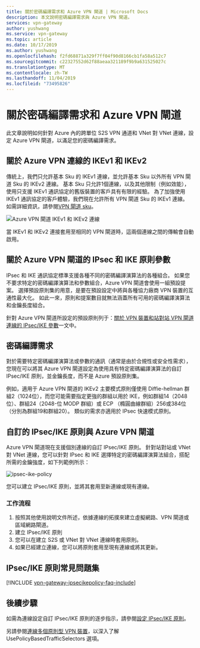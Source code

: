 ```yaml
---
title: 關於密碼編譯需求和 Azure VPN 閘道 | Microsoft Docs
description: 本文說明密碼編譯需求與 Azure VPN 閘道。
services: vpn-gateway
author: yushwang
ms.service: vpn-gateway
ms.topic: article
ms.date: 10/17/2019
ms.author: yushwang
ms.openlocfilehash: f2fd68871a329f7ff04f90d8166cb1fa58a512c7
ms.sourcegitcommit: c22327552d62f88aeaa321189f9b9a631525027c
ms.translationtype: MT
ms.contentlocale: zh-TW
ms.lasthandoff: 11/04/2019
ms.locfileid: "73495826"
---
```

# <a name="about-cryptographic-requirements-and-azure-vpn-gateways"></a>關於密碼編譯需求和 Azure VPN 閘道

此文章說明如何針對 Azure 內的跨單位 S2S VPN 通道和 VNet 對 VNet 連線，設定 Azure VPN 閘道，以滿足您的密碼編譯需求。

## <a name="about-ikev1-and-ikev2-for-azure-vpn-connections"></a>關於 Azure VPN 連線的 IKEv1 和 IKEv2

傳統上，我們只允許基本 Sku 的 IKEv1 連線，並允許基本 Sku 以外所有 VPN 閘道 Sku 的 IKEv2 連線。 基本 Sku 只允許1個連線，以及其他限制（例如效能），使用只支援 IKEv1 通訊協定的舊版裝置的客戶具有有限的經驗。 為了加強使用 IKEv1 通訊協定的客戶體驗，我們現在允許所有 VPN 閘道 Sku 的 IKEv1 連線。 如需詳細資訊，請參閱[VPN 閘道 sku](https://docs.microsoft.com/azure/vpn-gateway/vpn-gateway-about-vpn-gateway-settings#gwsku)。

![Azure VPN 閘道 IKEv1 和 IKEv2 連線](./media/vpn-gateway-about-compliance-crypto/ikev1-ikev2-connections.png)

當 IKEv1 和 IKEv2 連接套用至相同的 VPN 閘道時，這兩個連線之間的傳輸會自動啟用。

## <a name="about-ipsec-and-ike-policy-parameters-for-azure-vpn-gateways"></a>關於 Azure VPN 閘道的 IPsec 和 IKE 原則參數

IPsec 和 IKE 通訊協定標準支援各種不同的密碼編譯演算法的各種組合。 如果您不要求特定的密碼編譯演算法和參數組合，Azure VPN 閘道會使用一組預設提案。 選擇預設原則集的用意，是要在預設設定中將與各種協力廠商 VPN 裝置的互通性最大化。 如此一來，原則和提案數目就無法涵蓋所有可用的密碼編譯演算法和金鑰長度組合。

針對 Azure VPN 閘道所設定的預設原則列于：[關於 VPN 裝置和站對站 VPN 閘道連線的 IPsec/IKE 參數](vpn-gateway-about-vpn-devices.md)一文中。

## <a name="cryptographic-requirements"></a>密碼編譯需求

對於需要特定密碼編譯演算法或參數的通訊（通常是由於合規性或安全性需求），您現在可以將其 Azure VPN 閘道設定為使用具有特定密碼編譯演算法的自訂 IPsec/IKE 原則，並金鑰長度，而不是 Azure 預設原則集。

例如，適用于 Azure VPN 閘道的 IKEv2 主要模式原則僅使用 Diffie-hellman 群組2（1024位），而您可能需要指定更強的群組以用於 IKE，例如群組14（2048位）、群組24（2048-位 MODP 群組）或 ECP （橢圓曲線群組）256或384位（分別為群組19和群組20）。 類似的需求亦適用於 IPsec 快速模式原則。

## <a name="custom-ipsecike-policy-with-azure-vpn-gateways"></a>自訂的 IPsec/IKE 原則與 Azure VPN 閘道

Azure VPN 閘道現在支援個別連線的自訂 IPsec/IKE 原則。 針對站對站或 VNet 對 VNet 連線，您可以針對 IPsec 和 IKE 選擇特定的密碼編譯演算法組合，搭配所需的金鑰強度，如下列範例所示：

![ipsec-ike-policy](./media/vpn-gateway-about-compliance-crypto/ipsecikepolicy.png)

您可以建立 IPsec/IKE 原則，並將其套用至新連線或現有連線。

### <a name="workflow"></a>工作流程

1. 按照其他使用說明文件所述，依據連線的拓撲來建立虛擬網路、VPN 閘道或區域網路閘道。
2. 建立 IPsec/IKE 原則
3. 您可以在建立 S2S 或 VNet 對 VNet 連線時套用原則。
4. 如果已經建立連線，您可以將原則套用至現有連線或將其更新。

## <a name="ipsecike-policy-faq"></a>IPsec/IKE 原則常見問題集

[!INCLUDE [vpn-gateway-ipsecikepolicy-faq-include](../../includes/vpn-gateway-faq-ipsecikepolicy-include.md)]

## <a name="next-steps"></a>後續步驟

如需為連線設定自訂 IPsec/IKE 原則的逐步指示，請參閱[設定 IPsec/IKE 原則](vpn-gateway-ipsecikepolicy-rm-powershell.md)。

另請參閱[連線多個原則型 VPN 裝置](vpn-gateway-connect-multiple-policybased-rm-ps.md)，以深入了解 UsePolicyBasedTrafficSelectors 選項。